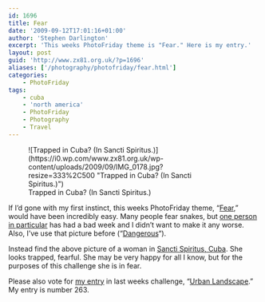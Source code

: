```yaml
---
id: 1696
title: Fear
date: '2009-09-12T17:01:16+01:00'
author: 'Stephen Darlington'
excerpt: 'This weeks PhotoFriday theme is "Fear." Here is my entry.'
layout: post
guid: 'http://www.zx81.org.uk/?p=1696'
aliases: ['/photography/photofriday/fear.html']
categories:
    - PhotoFriday
tags:
    - cuba
    - 'north america'
    - PhotoFriday
    - Photography
    - Travel
---
```


<figure aria-describedby="caption-attachment-1701" class="wp-caption aligncenter" id="attachment_1701" style="width: 333px">![Trapped in Cuba? (In Sancti Spiritus.)](https://i0.wp.com/www.zx81.org.uk/wp-content/uploads/2009/09/IMG_0178.jpg?resize=333%2C500 "Trapped in Cuba? (In Sancti Spiritus.)")<figcaption class="wp-caption-text" id="caption-attachment-1701">Trapped in Cuba? (In Sancti Spiritus.)</figcaption></figure>

If I’d gone with my first instinct, this weeks PhotoFriday theme, “[Fear](http://www.photofriday.com/archives/challenge/000911.php),” would have been incredibly easy. Many people fear snakes, but [one person in particular](http://www.brandarling.com/) has had a bad week and I didn’t want to make it any worse. Also, I’ve use that picture before (“[Dangerous](http://www.zx81.org.uk/photography/photofriday/dangerous.html)“).

Instead find the above picture of a woman in [Sancti Spiritus, Cuba](http://www.zx81.org.uk/travel/cuba.html). She looks trapped, fearful. She may be very happy for all I know, but for the purposes of this challenge she is in fear.

Please also vote for [my entry](http://www.zx81.org.uk/photography/photofriday/urban-landscape.html) in last weeks challenge, “[Urban Landscape](http://www.photofriday.com/linkviewer.php?id=909).” My entry is number 263.